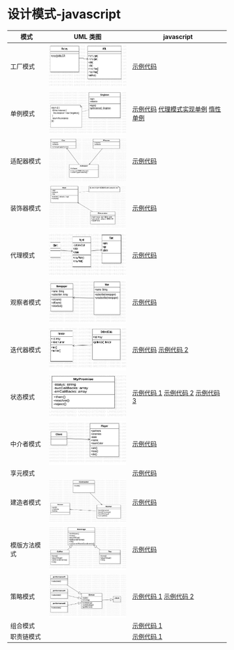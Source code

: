 # 设计模式-javascript

| 模式         | UML 类图                                                                                                                                                                 | javascript                                                                                                                                                                                                                                                                                                |
| ------------ | ------------------------------------------------------------------------------------------------------------------------------------------------------------------------ | --------------------------------------------------------------------------------------------------------------------------------------------------------------------------------------------------------------------------------------------------------------------------------------------------------- |
| 工厂模式     | <img src="https://github.com/wqzwh/DesignPattern_javascript/blob/master/src/工厂模式/Main.png" width="200" height="100" />                                               | [示例代码](https://github.com/wqzwh/DesignPattern_javascript/blob/master/src/工厂模式/index.js)                                                                                                                                                                                                           |
| 单例模式     | <img src="https://github.com/wqzwh/DesignPattern_javascript/blob/master/src/单例模式/Main.png" width="200" height="100" />                                               | [示例代码](https://github.com/wqzwh/DesignPattern_javascript/blob/master/src/单例模式/index.js) [代理模式实现单例](https://github.com/wqzwh/DesignPattern_javascript/blob/master/src/单例模式/les1.js) [惰性单例](https://github.com/wqzwh/DesignPattern_javascript/blob/master/src/单例模式/les2.js)     |
| 适配器模式   | <img src="https://github.com/wqzwh/DesignPattern_javascript/blob/master/src/适配器模式/Main.png" width="200" height="100" />                                             | [示例代码](https://github.com/wqzwh/DesignPattern_javascript/blob/master/src/适配器模式/index.js)                                                                                                                                                                                                         |
| 装饰器模式   | <img src="https://github.com/wqzwh/DesignPattern_javascript/blob/master/src/装饰器模式/Main.png" width="200" height="100" />                                             | [示例代码](https://github.com/wqzwh/DesignPattern_javascript/blob/master/src/装饰器模式/index.js)                                                                                                                                                                                                         |
| 代理模式     | <img src="https://github.com/wqzwh/DesignPattern_javascript/blob/master/src/代理模式/Main.png" width="200" height="100" />                                               | [示例代码](https://github.com/wqzwh/DesignPattern_javascript/blob/master/src/代理模式/index.js)                                                                                                                                                                                                           |
| 观察者模式   | <img src="https://github.com/wqzwh/DesignPattern_javascript/blob/master/src/观察者模式/Main.png" width="200" height="100" />                                             | [示例代码](https://github.com/wqzwh/DesignPattern_javascript/blob/master/src/观察者模式/index.js)                                                                                                                                                                                                         |
| 迭代器模式   | <img src="https://github.com/wqzwh/DesignPattern_javascript/blob/master/src/迭代器模式/Main.png" width="200" height="100" />                                             | [示例代码](https://github.com/wqzwh/DesignPattern_javascript/blob/master/src/迭代器模式/index.js) [示例代码 2](https://github.com/wqzwh/DesignPattern_javascript/blob/master/src/迭代器模式/les1.js)                                                                                                      |
| 状态模式     | <img src="https://github.com/wqzwh/DesignPattern_javascript/blob/master/src/状态机模式/Main.png" width="200" height="100" />                                             | [示例代码 1](https://github.com/wqzwh/DesignPattern_javascript/blob/master/src/状态机模式/index.js) [示例代码 2](https://github.com/wqzwh/DesignPattern_javascript/blob/master/src/状态机模式/les1.js) [示例代码 3](https://github.com/wqzwh/DesignPattern_javascript/blob/master/src/状态机模式/les2.js) |
| 中介者模式   | <img src="https://github.com/wqzwh/DesignPattern_javascript/blob/master/src/中介者模式/Main.png" width="200" height="100" />                                             | [示例代码](https://github.com/wqzwh/DesignPattern_javascript/blob/master/src/中介者模式/les1.js)                                                                                                                                                                                                          |
| 享元模式     |                                                                                                                                                                          | [示例代码](https://github.com/wqzwh/DesignPattern_javascript/blob/master/src/享元模式/les1.js)                                                                                                                                                                                                            |
| 建造者模式   | <img src="https://github.com/wqzwh/DesignPattern_javascript/blob/master/src/建造者模式/Main.png" width="200" height="100" />                                             | [示例代码](https://github.com/wqzwh/DesignPattern_javascript/blob/master/src/建造者模式/index.js)                                                                                                                                                                                                         |
| 模版方法模式 | <img src="https://github.com/wqzwh/DesignPattern_javascript/blob/master/src/%E6%A8%A1%E6%9D%BF%E6%96%B9%E6%B3%95%E6%A8%A1%E5%BC%8F/Main.png" width="200" height="100" /> | [示例代码](https://github.com/wqzwh/DesignPattern_javascript/blob/master/src/%E6%A8%A1%E6%9D%BF%E6%96%B9%E6%B3%95%E6%A8%A1%E5%BC%8F/index.js)                                                                                                                                                             |
| 策略模式     | <img src="https://github.com/wqzwh/DesignPattern_javascript/blob/master/src/策略模式/Main.png" width="200" height="100" />                                               | [示例代码 1](https://github.com/wqzwh/DesignPattern_javascript/blob/master/src/策略模式/les1.js) [示例代码 2](https://github.com/wqzwh/DesignPattern_javascript/blob/master/src/策略模式/les2.js)                                                                                                         |
| 组合模式     |                                                                                                                                                                          | [示例代码 1](https://github.com/wqzwh/DesignPattern_javascript/blob/master/src/组合模式/les1.js) |
| 职责链模式     |                                                                                                                                                                          | [示例代码 1](https://github.com/wqzwh/DesignPattern_javascript/blob/master/src/职责链模式/les1.js) |
